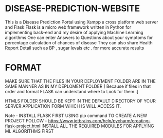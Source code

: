 # DISEASE-PREDICTION-WEBSITE

This is a Disease Prediction Portal using Xampp a cross platform web server and Flask 
Flask is a micro web framework written in Python for implementing back-end and my desire of applying Machine Learning algorithms
One can enter Answers to Questions about your symptoms for percentage calculation of chances of disease 
They can also share Health Report Detail such as BP , sugar levals etc . for more accurate results

# FORMAT

MAKE SURE THAT THE FILES IN YOUR DEPLOYMENT FOLDER ARE IN THE SAME MANNER AS IN MY DEPLOMENT FOLDER
[ Because if files in that order and format FLASK can understand where to Look for them .]

HTMLS FOLDER SHOULD BE KEPT IN THE DEFAULT DIRECTORY OF YOUR SERVER APPLICATION FORM WHICH IS WILL ACCESS IT.

Note - INSTALL FLASK FIRST USING pip command 
       TO CREATE A NEW PROJECT FOLLOW  - https://www.jetbrains.com/help/pycharm/creating-flask-project.html
       INSTALL ALL THE REQUIRED MODULES FOR APPLYING ML ALGORITHMS FIRST
